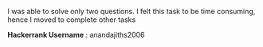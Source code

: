 I was able to solve only two questions. I felt this task to be time consuming, hence I moved to complete other tasks

**Hackerrank Username** : anandajiths2006